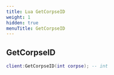 ```yaml
---
title: Lua GetCorpseID
weight: 1
hidden: true
menuTitle: GetCorpseID
---
```

## GetCorpseID
```lua
client:GetCorpseID(int corpse); -- int
```